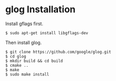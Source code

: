 # glog Installation

Install gflags first.

```shell
$ sudo apt-get install libgflags-dev
```

Then install glog.

```shell
$ git clone https://github.com/google/glog.git
$ cd glog
$ mkdir build && cd build
$ cmake .. 
$ make
$ sudo make install
```